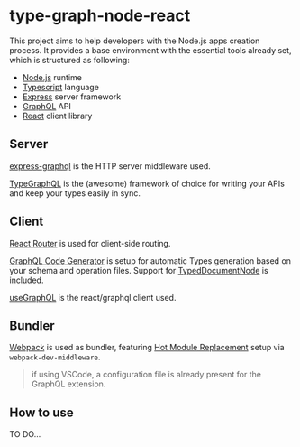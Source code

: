 # type-graph-node-react
This project aims to help developers with the Node.js apps creation process. It provides a base environment with the essential tools already set, which is structured as following:

+ [Node.js](https://nodejs.org/en/) runtime
+ [Typescript](https://www.typescriptlang.org/) language
+ [Express](https://expressjs.com/) server framework
+ [GraphQL](https://graphql.org/) API
+ [React](https://reactjs.org/) client library

## Server
[express-graphql](https://github.com/graphql/express-graphql) is the HTTP server middleware used.

[TypeGraphQL](https://typegraphql.com/) is the (awesome) framework of choice for writing your APIs and keep your types easily in sync.

## Client

[React Router](https://reactrouter.com/) is used for client-side routing.

[GraphQL Code Generator](https://www.graphql-code-generator.com/) is setup for automatic Types generation based on your schema and operation files. Support for [TypedDocumentNode](https://www.graphql-code-generator.com/plugins/typed-document-node) is included.

[useGraphQL](https://github.com/soffyo/use-graphql-ts) is the react/graphql client used.

## Bundler

[Webpack](https://webpack.js.org/) is used as bundler, featuring [Hot Module Replacement](https://webpack.js.org/concepts/hot-module-replacement/) setup via `webpack-dev-middleware`.

> if using VSCode, a configuration file is already present for the GraphQL extension.

## How to use

TO DO...